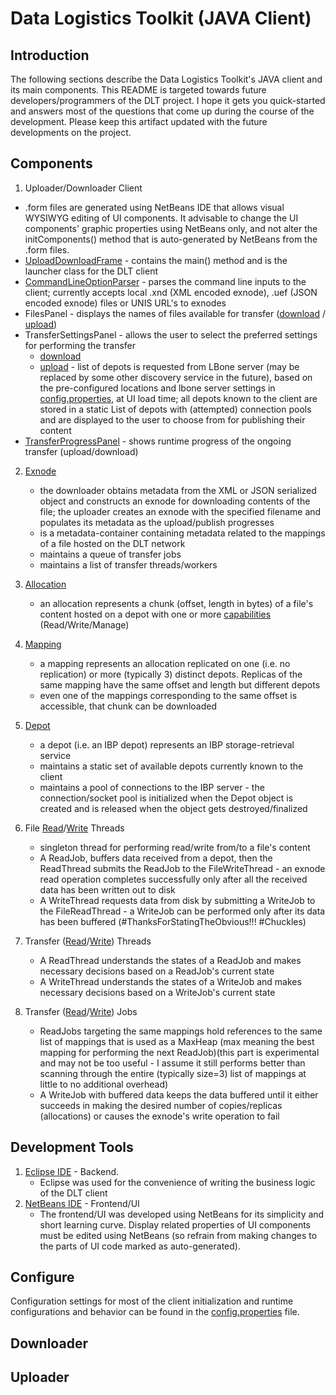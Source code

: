 # Data Logistics Toolkit (JAVA Client)

## Introduction
The following sections describe the Data Logistics Toolkit's JAVA client and its main components. This README is targeted towards future developers/programmers of the DLT project. I hope it gets you quick-started and answers most of the questions that come up during the course of the development. Please keep this artifact updated with the future developments on the project.  

## Components
1. Uploader/Downloader Client
  * .form files are generated using NetBeans IDE that allows visual WYSIWYG editing of UI components. It advisable to change the UI components' graphic properties using NetBeans only, and not alter the initComponents() method that is auto-generated by NetBeans from the .form files.
  * [UploadDownloadFrame](./src/edu/crest/dlt/ui/main/UploadDownloadFrame.java) - contains the main() method and is the launcher class for the DLT client
  * [CommandLineOptionParser](./src/edu/crest/dlt/ui/utils/CommandLineOptionParser.java) - parses the command line inputs to the client; currently accepts local .xnd (XML encoded exnode), .uef (JSON encoded exnode) files or UNIS URL's to exnodes
  * FilesPanel - displays the names of files available for transfer ([download](./src/edu/crest/dlt/ui/down/FilesPanel.java) / [upload](./src/edu/crest/dlt/ui/up/FilesPanel.java))
  * TransferSettingsPanel - allows the user to select the preferred settings for performing the transfer
     * [download](./src/edu/crest/dlt/ui/down/TransferSettingsPanel.java)
     * [upload](./src/edu/crest/dlt/ui/up/TransferSettingsPanel.java) - list of depots is requested from LBone server (may be replaced by some other discovery service in the future), based on the pre-configured locations and lbone server settings in [config.properties](./src/edu/crest/dlt/utils/config.properties "DLT client configuration file"), at UI load time; all depots known to the client are stored in a static List of depots with (attempted) connection pools and are displayed to the user to choose from for publishing their content
  * [TransferProgressPanel](./src/edu/crest/dlt/ui/utils/TransferProgressPanel.java) - shows runtime progress of the ongoing transfer (upload/download)

2. [Exnode](./src/edu/crest/dlt/exnode/Exnode.java)
   * the downloader obtains metadata from the XML or JSON serialized object and constructs an exnode for downloading contents of the file; the uploader creates an exnode with the specified filename and populates its metadata as the upload/publish progresses
   * is a metadata-container containing metadata related to the mappings of a file hosted on the DLT network
   * maintains a queue of transfer jobs
   * maintains a list of transfer threads/workers

3. [Allocation](./src/dlt-client/src/edu/crest/dlt/ibp/Allocation.java)
   * an allocation represents a chunk (offset, length in bytes) of a file's content hosted on a depot with one or more [capabilities](./src/dlt-client/src/edu/crest/dlt/ibp/Capability.java) (Read/Write/Manage)

4. [Mapping](./src/dlt-client/src/edu/crest/dlt/exnode/Mapping.java)
   * a mapping represents an allocation replicated on one (i.e. no replication) or more (typically 3) distinct depots. Replicas of the same mapping have the same offset and length but different depots
   * even one of the mappings corresponding to the same offset is accessible, that chunk can be downloaded

5. [Depot](./src/dlt-client/src/edu/crest/dlt/ibp/Depot.java)
   * a depot (i.e. an IBP depot) represents an IBP storage-retrieval service
   * maintains a static set of available depots currently known to the client
   * maintains a pool of connections to the IBP server - the connection/socket pool is initialized when the Depot object is created and is released when the object gets destroyed/finalized

6. File [Read](./src/dlt-client/src/edu/crest/dlt/bd/diskio/FileReadThread.java)/[Write](./src/dlt-client/src/edu/crest/dlt/bd/diskio/FileWriteThread.java) Threads
   * singleton thread for performing read/write from/to a file's content
   * A ReadJob, buffers data received from a depot, then the ReadThread submits the ReadJob to the FileWriteThread - an exnode read operation completes successfully only after all the received data has been written out to disk
   * A WriteThread requests data from disk by submitting a WriteJob to the FileReadThread - a WriteJob can be performed only after its data has been buffered (#ThanksForStatingTheObvious!!! #Chuckles)

7. Transfer ([Read](./src/dlt-client/src/edu/crest/dlt/transfer/ReadThread.java)/[Write](./src/dlt-client/src/edu/crest/dlt/transfer/WriteThread.java)) Threads
   * A ReadThread understands the states of a ReadJob and makes necessary decisions based on a ReadJob's current state
   * A WriteThread understands the states of a WriteJob and makes necessary decisions based on a WriteJob's current state

8. Transfer ([Read](./src/dlt-client/src/edu/crest/dlt/transfer/ReadJob.java)/[Write](./src/dlt-client/src/edu/crest/dlt/transfer/WriteJob.java)) Jobs
   * ReadJobs targeting the same mappings hold references to the same list of mappings that is used as a MaxHeap (max meaning the best mapping for performing the next ReadJob)(this part is experimental and may not be too useful - I assume it still performs better than scanning through the entire (typically size=3) list of mappings at little to no additional overhead)
   * A WriteJob with buffered data keeps the data buffered until it either succeeds in making the desired number of copies/replicas (allocations) or causes the exnode's write operation to fail

## Development Tools
1. [Eclipse IDE](<https://www.eclipse.org/downloads/> "Download Eclipse") - Backend.
   * Eclipse was used for the convenience of writing the business logic of the DLT client
2. [NetBeans IDE](<https://netbeans.org/downloads/> "Download NetBeans") - Frontend/UI
   * The frontend/UI was developed using NetBeans for its simplicity and short learning curve. Display related properties of UI components must be edited using NetBeans (so refrain from making changes to the parts of UI code marked as auto-generated).

## Configure
Configuration settings for most of the client initialization and runtime configurations and behavior can be found in the [config.properties](./src/edu/crest/dlt/utils/config.properties "DLT client configuration file") file.

## Downloader
###

## Uploader
###